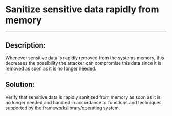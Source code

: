 # Sanitize sensitive data rapidly from memory
-------

## Description:

Whenever sensitive data is rapidly removed from the systems memory, this decreases the
possibility the attacker can compromise this data since it is removed as soon as it is no
longer needed.


## Solution:

Verify that sensitive data is rapidly sanitized from memory as soon as it is no longer
needed and handled in accordance to functions and techniques supported by the
framework/library/operating system.
